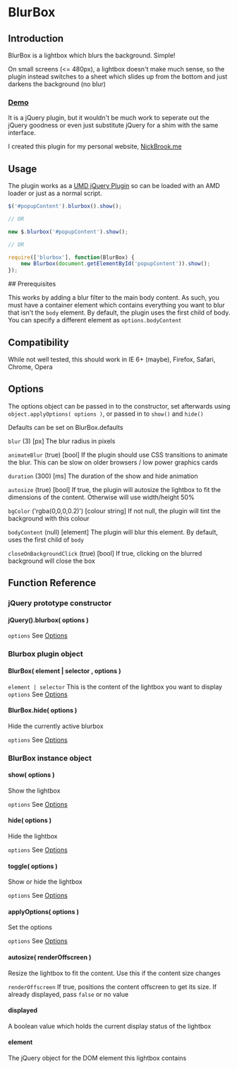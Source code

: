 # BlurBox

## Introduction

BlurBox is a lightbox which blurs the background.  Simple!

On small screens (<= 480px), a lightbox doesn't make much sense, so the plugin instead switches to a sheet which slides up from the bottom and just darkens the background (no blur)

### [Demo](http://nrbrook.github.io/BlurBox)

It is a jQuery plugin, but it wouldn't be much work to seperate out the jQuery goodness or even just substitute jQuery for a shim with the same interface.

I created this plugin for my personal website, [NickBrook.me](http://nickbrook.me)

## Usage

The plugin works as a [UMD jQuery Plugin](https://github.com/umdjs/umd/blob/master/jqueryPlugin.js) so can be loaded with an AMD loader or just as a normal script.

```javascript
$('#popupContent').blurbox().show();

// OR

new $.blurbox('#popupContent').show();

// OR

require(['blurbox'], function(BlurBox) {
	new Blurbox(document.getElementById('popupContent')).show();
});
```

## Prerequisites

This works by adding a blur filter to the main body content.  As such, you must have a container element which contains everything you want to blur that isn't the `body` element.  By default, the plugin uses the first child of body.  You can specify a different element as `options.bodyContent`

## Compatibility

While not well tested, this should work in IE 6+ (maybe), Firefox, Safari, Chrome, Opera

## Options

The options object can be passed in to the constructor, set afterwards using `object.applyOptions( options )`, or passed in to `show()` and `hide()`

Defaults can be set on BlurBox.defaults

`blur` (3) [px] The blur radius in pixels

`animateBlur` (true) [bool] If the plugin should use CSS transitions to animate the blur.  This can be slow on older browsers / low power graphics cards

`duration` (300) [ms] The duration of the show and hide animation

`autosize` (true) [bool] If true, the plugin will autosize the lightbox to fit the dimensions of the content.  Otherwise will use width/height 50%

`bgColor` ('rgba(0,0,0,0.2)') [colour string] If not null, the plugin will tint the background with this colour

`bodyContent` (null) [element] The plugin will blur this element.  By default, uses the first child of `body`

`closeOnBackgroundClick` (true) [bool] If true, clicking on the blurred background will close the box

## Function Reference

### jQuery prototype constructor

#### jQuery().blurbox( options )

`options`	See [Options](#options)

### Blurbox plugin object

#### BlurBox( element | selector , options )

`element | selector`	This is the content of the lightbox you want to display
`options`	See [Options](#options)

#### BlurBox.hide( options )

Hide the currently active blurbox

`options`	See [Options](#options)

### BlurBox instance object

#### show( options )

Show the lightbox

`options`	See [Options](#options)

#### hide( options )

Hide the lightbox

`options`	See [Options](#options)

#### toggle( options )

Show or hide the lightbox

`options`	See [Options](#options)

#### applyOptions( options )

Set the options

`options`	See [Options](#options)

#### autosize( renderOffscreen )

Resize the lightbox to fit the content.  Use this if the content size changes

`renderOffscreen`	If true, positions the content offscreen to get its size.  If already displayed, pass `false` or no value

#### displayed

A boolean value which holds the current display status of the lightbox

#### element

The jQuery object for the DOM element this lightbox contains